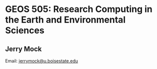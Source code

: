 # GEOS 505: Research Computing in the Earth and Environmental Sciences

## Jerry Mock

Email: [jerrymock@u.boisestate.edu](mailto:jerrymock@u.boisestate.edu)

